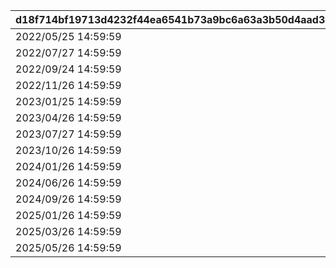 |d18f714bf19713d4232f44ea6541b73a9bc6a63a3b50d4aad313310f1ffa3679|1975c8c7a5b3c45484b32ea7c79dd6fedaf7531fa62e7b1b85db2bcc56a5dab4|d776eea73ad078f7588d77b34fa07998278bf107b2fb28200d700e9402fd44d0|2bab9cb06cf727964430a9d9d617b714e6ca87e9bcfaa2bc53b351f99aa121e6|ca554b11241ba070cd544dcd61509c112b5741e33639ccd6cb7bdf85be61ac73|6d8fc437f5f06fbc0aecd0406a457c339f7d7a10a1b4854019d3d28279dc46ba|
| --- | --- | --- | --- | --- | --- |
|2022/05/25 14:59:59|32001|2022/05/17 5:00:00|2022/05/15 15:00:00|2022/05/22 4:59:59|2022/05/21 4:59:59|
|2022/07/27 14:59:59|32002|2022/07/19 5:00:00|2022/07/15 18:00:00|2022/07/24 4:59:59|2022/07/23 4:59:59|
|2022/09/24 14:59:59|32003|2022/09/16 5:00:00|2022/09/15 18:00:00|2022/09/21 4:59:59|2022/09/20 4:59:59|
|2022/11/26 14:59:59|32004|2022/11/18 5:00:00|2022/11/15 18:00:00|2022/11/23 4:59:59|2022/11/22 4:59:59|
|2023/01/25 14:59:59|32005|2023/01/17 5:00:00|2023/01/15 18:00:00|2023/01/22 4:59:59|2023/01/21 4:59:59|
|2023/04/26 14:59:59|32006|2023/04/18 5:00:00|2023/04/15 18:00:00|2023/04/23 4:59:59|2023/04/22 4:59:59|
|2023/07/27 14:59:59|32007|2023/07/19 5:00:00|2023/07/15 18:00:00|2023/07/24 4:59:59|2023/07/23 4:59:59|
|2023/10/26 14:59:59|32008|2023/10/18 5:00:00|2023/10/15 18:00:00|2023/10/23 4:59:59|2023/10/22 4:59:59|
|2024/01/26 14:59:59|32009|2024/01/18 5:00:00|2024/01/15 18:00:00|2024/01/23 4:59:59|2024/01/22 4:59:59|
|2024/06/26 14:59:59|32010|2024/06/18 5:00:00|2024/06/15 18:00:00|2024/06/23 4:59:59|2024/06/22 4:59:59|
|2024/09/26 14:59:59|32011|2024/09/18 5:00:00|2024/09/15 18:00:00|2024/09/23 4:59:59|2024/09/22 4:59:59|
|2025/01/26 14:59:59|32012|2025/01/18 5:00:00|2025/01/15 18:00:00|2025/01/23 4:59:59|2025/01/22 4:59:59|
|2025/03/26 14:59:59|32013|2025/03/18 5:00:00|2025/03/15 18:00:00|2025/03/23 4:59:59|2025/03/22 4:59:59|
|2025/05/26 14:59:59|32014|2025/05/18 5:00:00|2025/05/15 18:00:00|2025/05/23 4:59:59|2025/05/22 4:59:59|